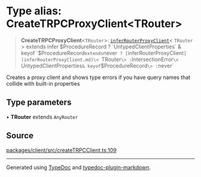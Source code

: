 # Type alias: CreateTRPCProxyClient\<TRouter\>

> **CreateTRPCProxyClient**\<`TRouter`\>: [`inferRouterProxyClient`](inferRouterProxyClient.md)\< `TRouter` \> extends infer $ProcedureRecord ? `UntypedClientProperties` & keyof `$ProcedureRecord` extends `never` ? [`inferRouterProxyClient`](inferRouterProxyClient.md)\< `TRouter` \> : `IntersectionError`\< `UntypedClientProperties` & keyof `$ProcedureRecord` \> : `never`

Creates a proxy client and shows type errors if you have query names that collide with built-in properties

## Type parameters

• **TRouter** extends `AnyRouter`

## Source

[packages/client/src/createTRPCClient.ts:109](https://github.com/trpc/trpc/blob/caccce64/packages/client/src/createTRPCClient.ts#L109)

***

Generated using [TypeDoc](https://typedoc.org) and [typedoc-plugin-markdown](https://typedoc-plugin-markdown.org).
